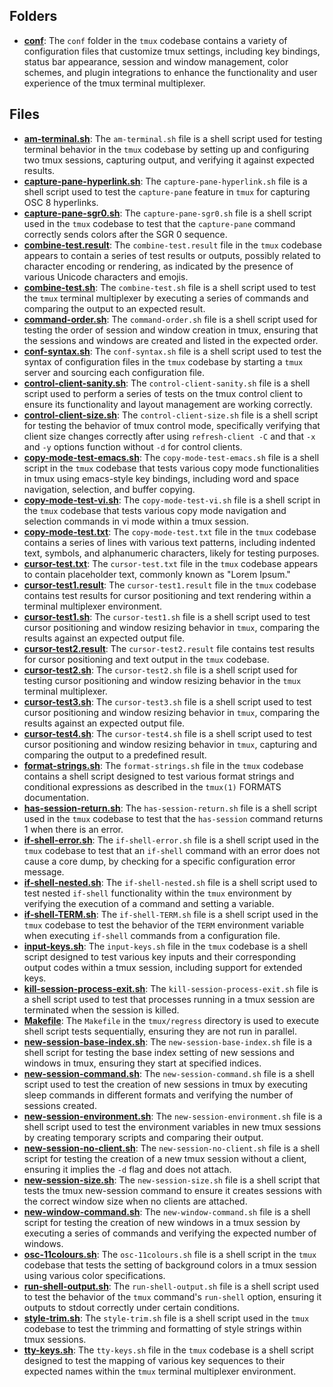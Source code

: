 ## Folders
- **[conf](regress/conf.driver.md)**: The `conf` folder in the `tmux` codebase contains a variety of configuration files that customize tmux settings, including key bindings, status bar appearance, session and window management, color schemes, and plugin integrations to enhance the functionality and user experience of the tmux terminal multiplexer.

## Files
- **[am-terminal.sh](regress/am-terminal.sh.driver.md)**: The `am-terminal.sh` file is a shell script used for testing terminal behavior in the `tmux` codebase by setting up and configuring two tmux sessions, capturing output, and verifying it against expected results.
- **[capture-pane-hyperlink.sh](regress/capture-pane-hyperlink.sh.driver.md)**: The `capture-pane-hyperlink.sh` file is a shell script used to test the `capture-pane` feature in `tmux` for capturing OSC 8 hyperlinks.
- **[capture-pane-sgr0.sh](regress/capture-pane-sgr0.sh.driver.md)**: The `capture-pane-sgr0.sh` file is a shell script used in the `tmux` codebase to test that the `capture-pane` command correctly sends colors after the SGR 0 sequence.
- **[combine-test.result](regress/combine-test.result.driver.md)**: The `combine-test.result` file in the `tmux` codebase appears to contain a series of test results or outputs, possibly related to character encoding or rendering, as indicated by the presence of various Unicode characters and emojis.
- **[combine-test.sh](regress/combine-test.sh.driver.md)**: The `combine-test.sh` file is a shell script used to test the `tmux` terminal multiplexer by executing a series of commands and comparing the output to an expected result.
- **[command-order.sh](regress/command-order.sh.driver.md)**: The `command-order.sh` file is a shell script used for testing the order of session and window creation in tmux, ensuring that the sessions and windows are created and listed in the expected order.
- **[conf-syntax.sh](regress/conf.driver.md-syntax.sh)**: The `conf-syntax.sh` file is a shell script used to test the syntax of configuration files in the `tmux` codebase by starting a `tmux` server and sourcing each configuration file.
- **[control-client-sanity.sh](regress/control-client-sanity.sh.driver.md)**: The `control-client-sanity.sh` file is a shell script used to perform a series of tests on the tmux control client to ensure its functionality and layout management are working correctly.
- **[control-client-size.sh](regress/control-client-size.sh.driver.md)**: The `control-client-size.sh` file is a shell script for testing the behavior of tmux control mode, specifically verifying that client size changes correctly after using `refresh-client -C` and that `-x` and `-y` options function without `-d` for control clients.
- **[copy-mode-test-emacs.sh](regress/copy-mode-test-emacs.sh.driver.md)**: The `copy-mode-test-emacs.sh` file is a shell script in the `tmux` codebase that tests various copy mode functionalities in tmux using emacs-style key bindings, including word and space navigation, selection, and buffer copying.
- **[copy-mode-test-vi.sh](regress/copy-mode-test-vi.sh.driver.md)**: The `copy-mode-test-vi.sh` file is a shell script in the `tmux` codebase that tests various copy mode navigation and selection commands in vi mode within a tmux session.
- **[copy-mode-test.txt](regress/copy-mode-test.txt.driver.md)**: The `copy-mode-test.txt` file in the `tmux` codebase contains a series of lines with various text patterns, including indented text, symbols, and alphanumeric characters, likely for testing purposes.
- **[cursor-test.txt](regress/cursor-test.txt.driver.md)**: The `cursor-test.txt` file in the `tmux` codebase appears to contain placeholder text, commonly known as "Lorem Ipsum."
- **[cursor-test1.result](regress/cursor-test1.result.driver.md)**: The `cursor-test1.result` file in the `tmux` codebase contains test results for cursor positioning and text rendering within a terminal multiplexer environment.
- **[cursor-test1.sh](regress/cursor-test1.sh.driver.md)**: The `cursor-test1.sh` file is a shell script used to test cursor positioning and window resizing behavior in `tmux`, comparing the results against an expected output file.
- **[cursor-test2.result](regress/cursor-test2.result.driver.md)**: The `cursor-test2.result` file contains test results for cursor positioning and text output in the `tmux` codebase.
- **[cursor-test2.sh](regress/cursor-test2.sh.driver.md)**: The `cursor-test2.sh` file is a shell script used for testing cursor positioning and window resizing behavior in the `tmux` terminal multiplexer.
- **[cursor-test3.sh](regress/cursor-test3.sh.driver.md)**: The `cursor-test3.sh` file is a shell script used to test cursor positioning and window resizing behavior in `tmux`, comparing the results against an expected output file.
- **[cursor-test4.sh](regress/cursor-test4.sh.driver.md)**: The `cursor-test4.sh` file is a shell script used to test cursor positioning and window resizing behavior in `tmux`, capturing and comparing the output to a predefined result.
- **[format-strings.sh](regress/format-strings.sh.driver.md)**: The `format-strings.sh` file in the `tmux` codebase contains a shell script designed to test various format strings and conditional expressions as described in the `tmux(1)` FORMATS documentation.
- **[has-session-return.sh](regress/has-session-return.sh.driver.md)**: The `has-session-return.sh` file is a shell script used in the `tmux` codebase to test that the `has-session` command returns 1 when there is an error.
- **[if-shell-error.sh](regress/if-shell-error.sh.driver.md)**: The `if-shell-error.sh` file is a shell script used in the `tmux` codebase to test that an `if-shell` command with an error does not cause a core dump, by checking for a specific configuration error message.
- **[if-shell-nested.sh](regress/if-shell-nested.sh.driver.md)**: The `if-shell-nested.sh` file is a shell script used to test nested `if-shell` functionality within the `tmux` environment by verifying the execution of a command and setting a variable.
- **[if-shell-TERM.sh](regress/if-shell-TERM.sh.driver.md)**: The `if-shell-TERM.sh` file is a shell script used in the `tmux` codebase to test the behavior of the `TERM` environment variable when executing `if-shell` commands from a configuration file.
- **[input-keys.sh](regress/input-keys.sh.driver.md)**: The `input-keys.sh` file in the `tmux` codebase is a shell script designed to test various key inputs and their corresponding output codes within a tmux session, including support for extended keys.
- **[kill-session-process-exit.sh](regress/kill-session-process-exit.sh.driver.md)**: The `kill-session-process-exit.sh` file is a shell script used to test that processes running in a tmux session are terminated when the session is killed.
- **[Makefile](regress/Makefile.driver.md)**: The `Makefile` in the `tmux/regress` directory is used to execute shell script tests sequentially, ensuring they are not run in parallel.
- **[new-session-base-index.sh](regress/new-session-base-index.sh.driver.md)**: The `new-session-base-index.sh` file is a shell script for testing the base index setting of new sessions and windows in tmux, ensuring they start at specified indices.
- **[new-session-command.sh](regress/new-session-command.sh.driver.md)**: The `new-session-command.sh` file is a shell script used to test the creation of new sessions in tmux by executing sleep commands in different formats and verifying the number of sessions created.
- **[new-session-environment.sh](regress/new-session-environment.sh.driver.md)**: The `new-session-environment.sh` file is a shell script used to test the environment variables in new tmux sessions by creating temporary scripts and comparing their output.
- **[new-session-no-client.sh](regress/new-session-no-client.sh.driver.md)**: The `new-session-no-client.sh` file is a shell script for testing the creation of a new tmux session without a client, ensuring it implies the `-d` flag and does not attach.
- **[new-session-size.sh](regress/new-session-size.sh.driver.md)**: The `new-session-size.sh` file is a shell script that tests the tmux new-session command to ensure it creates sessions with the correct window size when no clients are attached.
- **[new-window-command.sh](regress/new-window-command.sh.driver.md)**: The `new-window-command.sh` file is a shell script for testing the creation of new windows in a tmux session by executing a series of commands and verifying the expected number of windows.
- **[osc-11colours.sh](regress/osc-11colours.sh.driver.md)**: The `osc-11colours.sh` file is a shell script in the `tmux` codebase that tests the setting of background colors in a tmux session using various color specifications.
- **[run-shell-output.sh](regress/run-shell-output.sh.driver.md)**: The `run-shell-output.sh` file is a shell script used to test the behavior of the `tmux` command's `run-shell` option, ensuring it outputs to stdout correctly under certain conditions.
- **[style-trim.sh](regress/style-trim.sh.driver.md)**: The `style-trim.sh` file is a shell script used in the `tmux` codebase to test the trimming and formatting of style strings within tmux sessions.
- **[tty-keys.sh](regress/tty-keys.sh.driver.md)**: The `tty-keys.sh` file in the `tmux` codebase is a shell script designed to test the mapping of various key sequences to their expected names within the `tmux` terminal multiplexer environment.
